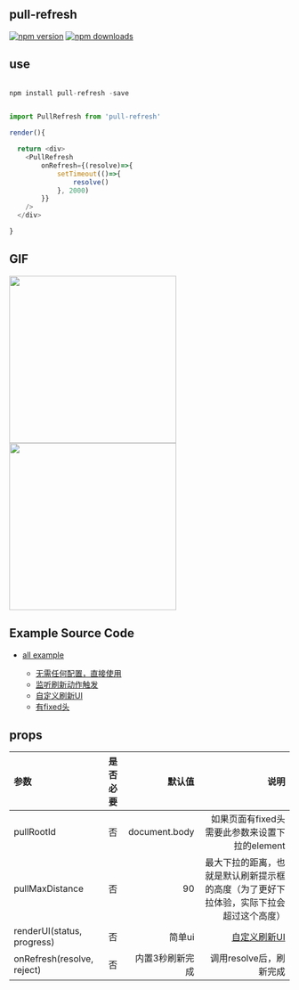 ## pull-refresh

[![npm version](https://badge.fury.io/js/react-pull-refresh2.svg)](https://badge.fury.io/js/react-pull-refresh2) [![npm downloads](https://img.shields.io/npm/dm/react-pull-refresh2.svg?style=flat-square)](https://www.npmjs.com/package/react-pull-refresh2)




## use


````javascript
  
npm install pull-refresh -save

````

````javascript

import PullRefresh from 'pull-refresh'

render(){

  return <div>
    <PullRefresh 
    	onRefresh={(resolve)=>{
    		setTimeout(()=>{
    			resolve()
    		}, 2000)
    	}}
    />
  </div>

}

````

## GIF


<img src="https://img.alicdn.com/tfs/TB1swR4jxrI8KJjy0FpXXb5hVXa-600-1045.gif" width="300" /> <img src="https://img.alicdn.com/tfs/TB1L_yzjr_I8KJjy1XaXXbsxpXa-600-1021.gif" width="300" />



## Example Source Code

* [all example](./example/)
  
  * [无需任何配置，直接使用](./example/src/base.js)
  * [监听刷新动作触发](./example/src/demo2.js)
  * [自定义刷新UI](./example/src/demo3.js)
  * [有fixed头](./example/src/demo4.js)


## props



| 参数  | 是否必要  | 默认值 | 说明 |
|:------------- |:---------------:| -------------:|-------------:|
| pullRootId    | 否  | document.body |  如果页面有fixed头需要此参数来设置下拉的element    |
| pullMaxDistance| 否  |  90  | 最大下拉的距离，也就是默认刷新提示框的高度（为了更好下拉体验，实际下拉会超过这个高度） |
| renderUI(status, progress) | 否        |   简单ui  | [自定义刷新UI](./example/src/demo3.js) |
| onRefresh(resolve, reject) | 否        |   内置3秒刷新完成  | 调用resolve后，刷新完成 |


